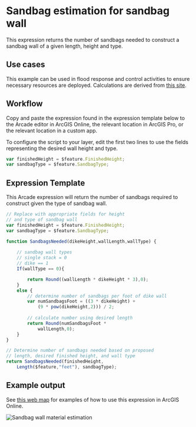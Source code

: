 # Sandbag estimation for sandbag wall

This expression returns the number of sandbags needed to construct a sandbag wall of a given length, height and type.

## Use cases

This example can be used in flood response and control activities to ensure necessary resources are deployed. Calculations are derived from [this site]( https://articles.extension.org/pages/26483/sandbagging-for-flood-protection).

## Workflow

Copy and paste the expression found in the expression template below to the Arcade editor in ArcGIS Online, the relevant location in ArcGIS Pro, or the relevant location in a custom app.

To configure the script to your layer, edit the first two lines to use the fields representing the desired wall height and type.

```js
var finishedHeight = $feature.FinishedHeight;
var sandbagType = $feature.SandbagType;
```

## Expression Template

This Arcade expression will return the number of sandbags required to construct given the type of sandbag wall.

```js
// Replace with appropriate fields for height 
// and type of sandbag wall
var finishedHeight = $feature.FinishedHeight;
var sandbagType = $feature.SandbagType;

function SandbagsNeeded(dikeHeight,wallLength,wallType) {
    
    // sandbag wall types
    // single stack = 0
    // dike == 1 
    If(wallType == 0){

        return Round((wallLength * dikeHeight * 3),0);
    }
    else {
        // determine number of sandbags per foot of dike wall
        var numSandbagsFoot = ((3 * dikeHeight) + 
            (9 * pow(dikeHeight,2))) / 2;
        
        // calculate number using desired length
        return Round(numSandbagsFoot * 
            wallLength,0);
    }
}

// Determine number of sandbags needed based on proposed 
// length, desired finished height, and wall type
return SandbagsNeeded(finishedHeight, 
    Length($feature,"feet"), sandbagType); 
```

## Example output

See [this web map](https://esriapps.maps.arcgis.com/home/webmap/viewer.html?webmap=60954daaebc84852ac74b3776a4d1ea5&extent=-90.2909,38.8442,-90.2355,38.8693) for examples of how to use this expression in ArcGIS Online.

![Sandbag wall material estimation](../images/sandbag-estimate.png)